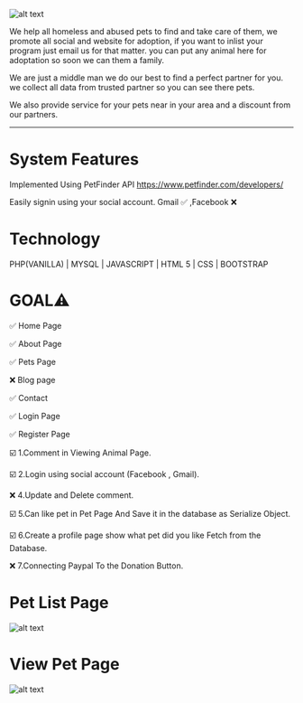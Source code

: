 ![alt text](https://raw.githubusercontent.com/JoemarDev/Petme/master/assets/images/logo/logo.png)

We help all homeless and abused pets to find and take care of them, we promote all social and website for adoption, if you want to inlist your program just email us for that matter. you can put any animal here for adoptation so soon we can them a family.

We are just a middle man we do our best to find a perfect partner for you. we collect all data from trusted partner so you can see there pets.

We also provide service for your pets near in your area and a discount from our partners.
_______________________________________________________________

# System Features

Implemented Using PetFinder API
https://www.petfinder.com/developers/

Easily signin using your social account. 
Gmail ✅ ,Facebook ❌

# Technology
PHP(VANILLA) | MYSQL | JAVASCRIPT | HTML 5 | CSS |  BOOTSTRAP

# GOAL⚠️


✅ Home Page


✅ About Page


✅ Pets Page


❌ Blog page


✅ Contact


✅ Login Page


✅ Register Page



☑️ 1.Comment in Viewing Animal Page.


☑️ 2.Login using social account (Facebook , Gmail).


❌ 4.Update and Delete comment.


☑️  5.Can like pet in Pet Page And Save it in the database as Serialize Object.


☑️  6.Create a profile page show what pet did you like Fetch from the Database.


❌ 7.Connecting Paypal To the Donation Button.

# Pet List Page
![alt text](https://media-exp1.licdn.com/dms/image/C5622AQGqjrxr6frgwQ/feedshare-shrink_1280-alternative/0/1606298562900?e=1609372800&v=beta&t=yBtaeIfCD462L6iCDNxPoSW2Yr-1mD4On3W8hlW2H1M)

# View Pet Page
![alt text](https://media-exp1.licdn.com/dms/image/C5622AQHpfiLmKNI7LA/feedshare-shrink_1280-alternative/0/1606298560437?e=1609372800&v=beta&t=dpTGq0bTH4SwgHEAN8of-V30bB3Tplz3iFMpCkwwyuE)

